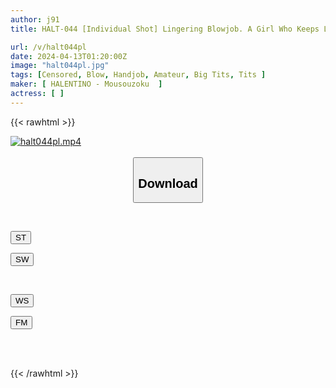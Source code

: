 ```yaml
---
author: j91
title: HALT-044 [Individual Shot] Lingering Blowjob. A Girl Who Keeps Licking Without Cumming Even After Ejaculating In Her Mouth.

url: /v/halt044pl
date: 2024-04-13T01:20:00Z
image: "halt044pl.jpg"
tags: [Censored, Blow, Handjob, Amateur, Big Tits, Tits	]
maker: [ HALENTINO - Mousouzoku  ]
actress: [ ]
---
```



{{< rawhtml >}}

<div class="video" data-videoid="gPzV6AgvRWT98G">
    <a href="javascript:;">
        <img src="/v/halt044pl/halt044pl.jpg" width="WIDTH" height="HEIGHT" alt="halt044pl.mp4" loading="lazy">
    </a>
</div>

<script type="text/javascript" src="https://j91.asia/asset/on-demand-st.js"></script>

<br>
  <link rel="stylesheet" href="https://j91.asia/asset/bs5.css">
  
  <center>
  <button class="btn btn-primary" type="button" data-bs-toggle="collapse" data-bs-target=".multi-collapse" aria-expanded="false" aria-controls="multiCollapseExample1 multiCollapseExample2"><h2>Download</h2></button></center>
</p>
<div class="row">
  <div class="col">
    <div class="collapse multi-collapse" id="multiCollapseExample1">
      <div class="card card-body">
	      	      <br>
<div class="buttons">  
<p><a href="https://streamtape.to/v/gPzV6AgvRWT98G" target="_blank"><button class="btn-hover color-3"><i class="fa fa-download"></i> ST</button></a></p>
<p><a href="https://asnwish.com/83hb5zj7nxvy" target="_blank"><button class="btn-hover color-2"><i class="fa fa-download"></i> SW</button></a></p></div>
    </div>
  </div>
</div>
  <div class="col">
    <div class="collapse multi-collapse" id="multiCollapseExample2">
      <div class="card card-body">
	      <br>
<div class="buttons">
<p><a href="https://wolfstream.tv/dn2monsw2vob"><button class="btn-hover color-9"><i class="fa fa-download"></i> WS</button></a></p>
<p><a href="https://filemoon.sx/d/bdfivys1ha2s"><button class="btn-hover color-8"><i class="fa fa-download"></i> FM</button></a></p></div>
<br><br>
      </div>
    </div>
  </div>
</div>

{{< /rawhtml >}}